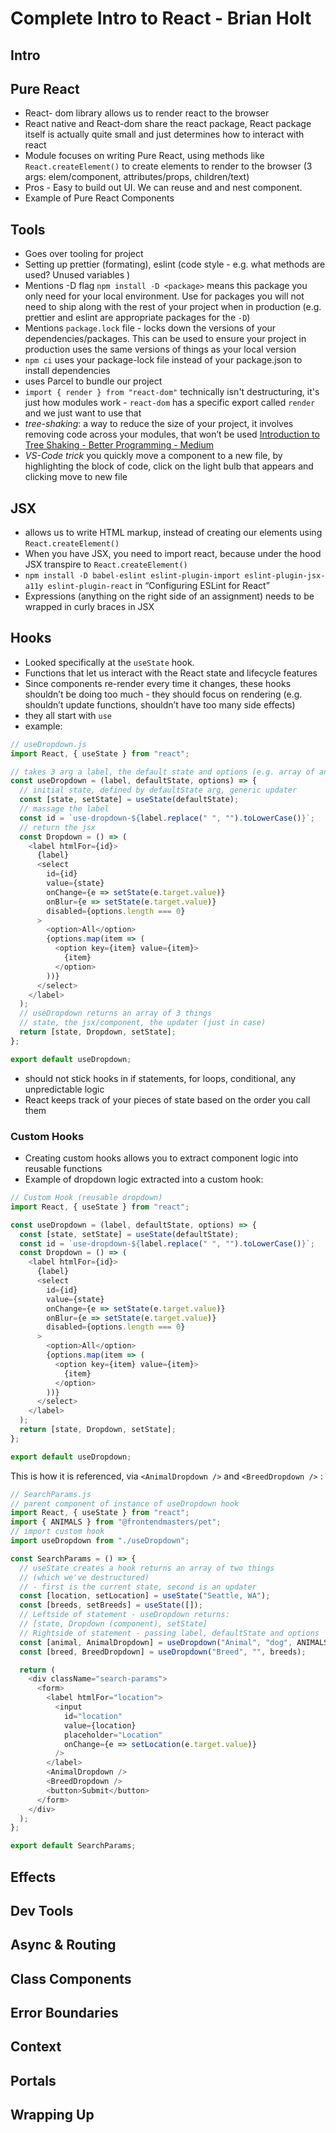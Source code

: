 # Complete Intro to React - Brian Holt
## Intro

## Pure React
* React- dom library allows us to render react to the browser
* React native and React-dom share the react package, React package itself is actually quite small and just determines how to interact with react
* Module focuses on writing Pure React, using methods like `React.createElement()` to create elements to render to the browser (3 args: elem/component, attributes/props, children/text)
* Pros - Easy to build out UI. We can reuse and and nest component.
* Example of Pure React Components

## Tools
* Goes over tooling for project
* Setting up prettier (formating), eslint (code style - e.g. what methods are used? Unused variables )
* Mentions -D flag `npm install -D <package>` means this package you only need for your local environment. Use for packages you will not need to ship along with the rest of your project when in production  (e.g. prettier and eslint are appropriate packages for the `-D`)
* Mentions `package.lock` file - locks down the versions of your dependencies/packages. This can be used to ensure your project in production uses the same versions of things as your local version
* `npm ci` uses your package-lock file instead of your package.json to install dependencies
* uses Parcel to bundle our project
* `import { render } from "react-dom"` technically isn't destructuring, it's just how modules work - `react-dom` has a specific export called `render` and we just want to use that
* *tree-shaking*: a way to reduce the size of your project, it involves removing code across your modules, that won’t be used [Introduction to Tree Shaking - Better Programming - Medium](https://medium.com/better-programming/introduction-to-tree-shaking-e94e57db081e)
* *VS-Code trick* you quickly move a component to a new file, by highlighting the block of code, click on the light bulb that appears and clicking move to new file

## JSX
* allows us to write HTML markup, instead of creating our elements using `React.createElement()`
* When you have JSX, you need to import react, because under the hood JSX transpire to `React.createElement()`
* `npm install -D babel-eslint eslint-plugin-import eslint-plugin-jsx-a11y eslint-plugin-react` in “Configuring ESLint for React”
* Expressions (anything on the right side of an assignment) needs to be wrapped in curly braces in JSX

## Hooks
* Looked specifically at the `useState`  hook. 
* Functions that let us interact with the React state and lifecycle features
* Since components re-render every time it changes, these hooks shouldn’t be doing too much - they should focus on rendering (e.g. shouldn’t update functions, shouldn’t have too many side effects)
* they all start with `use`
* example:
```js
// useDropdown.js
import React, { useState } from "react";

// takes 3 arg a label, the default state and options (e.g. array of animals for the dropdown list)
const useDropdown = (label, defaultState, options) => {
  // initial state, defined by defaultState arg, generic updater
  const [state, setState] = useState(defaultState);
  // massage the label
  const id = `use-dropdown-${label.replace(" ", "").toLowerCase()}`;
  // return the jsx
  const Dropdown = () => (
    <label htmlFor={id}>
      {label}
      <select
        id={id}
        value={state}
        onChange={e => setState(e.target.value)}
        onBlur={e => setState(e.target.value)}
        disabled={options.length === 0}
      >
        <option>All</option>
        {options.map(item => (
          <option key={item} value={item}>
            {item}
          </option>
        ))}
      </select>
    </label>
  );
  // useDropdown returns an array of 3 things
  // state, the jsx/component, the updater (just in case)
  return [state, Dropdown, setState];
};

export default useDropdown;

```
* should not stick hooks in if statements, for loops, conditional, any unpredictable logic
* React keeps track of your pieces of state based on the order you call them
### Custom Hooks
* Creating custom hooks allows you to extract component logic into reusable functions
* Example of dropdown logic extracted into a custom hook:
```js
// Custom Hook (reusable dropdown)
import React, { useState } from "react";

const useDropdown = (label, defaultState, options) => {
  const [state, setState] = useState(defaultState);
  const id = `use-dropdown-${label.replace(" ", "").toLowerCase()}`;
  const Dropdown = () => (
    <label htmlFor={id}>
      {label}
      <select
        id={id}
        value={state}
        onChange={e => setState(e.target.value)}
        onBlur={e => setState(e.target.value)}
        disabled={options.length === 0}
      >
        <option>All</option>
        {options.map(item => (
          <option key={item} value={item}>
            {item}
          </option>
        ))}
      </select>
    </label>
  );
  return [state, Dropdown, setState];
};

export default useDropdown;

```

This is how it is referenced, via `<AnimalDropdown />` and `<BreedDropdown />` :

```js
// SearchParams.js
// parent component of instance of useDropdown hook
import React, { useState } from "react";
import { ANIMALS } from "@frontendmasters/pet";
// import custom hook
import useDropdown from "./useDropdown";

const SearchParams = () => {
  // useState creates a hook returns an array of two things
  // (which we've destructured)
  // - first is the current state, second is an updater
  const [location, setLocation] = useState("Seattle, WA");
  const [breeds, setBreeds] = useState([]);
  // Leftside of statement - useDropdown returns:
  // [state, Dropdown (component), setState]
  // Rightside of statement - passing label, defaultState and options
  const [animal, AnimalDropdown] = useDropdown("Animal", "dog", ANIMALS);
  const [breed, BreedDropdown] = useDropdown("Breed", "", breeds);

  return (
    <div className="search-params">
      <form>
        <label htmlFor="location">
          <input
            id="location"
            value={location}
            placeholder="Location"
            onChange={e => setLocation(e.target.value)}
          />
        </label>
        <AnimalDropdown />
        <BreedDropdown />
        <button>Submit</button>
      </form>
    </div>
  );
};

export default SearchParams;

```

## Effects
## Dev Tools
## Async & Routing
## Class Components
## Error Boundaries
## Context
## Portals
## Wrapping Up